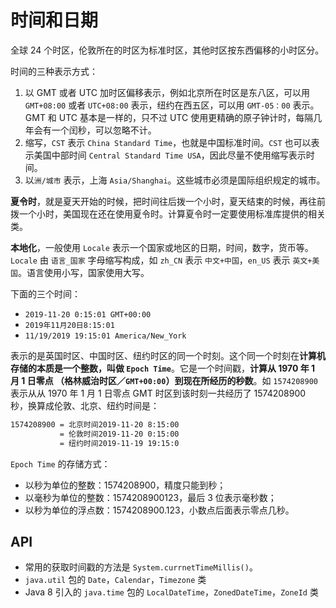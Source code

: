 # 时间和日期

全球 24 个时区，伦敦所在的时区为标准时区，其他时区按东西偏移的小时区分。

时间的三种表示方式：

1. 以 GMT 或者 UTC 加时区偏移表示，例如北京所在时区是东八区，可以用 `GMT+08:00` 或者 `UTC+08:00` 表示，纽约在西五区，可以用 `GMT-05：00` 表示。GMT 和 UTC 基本是一样的，只不过 UTC 使用更精确的原子钟计时，每隔几年会有一个闰秒，可以忽略不计。
2. 缩写，`CST` 表示 `China Standard Time`，也就是中国标准时间。`CST` 也可以表示美国中部时间 `Central Standard Time USA`，因此尽量不使用缩写表示时间。
3. 以`洲/城市` 表示，上海 `Asia/Shanghai`。这些城市必须是国际组织规定的城市。

**夏令时**，就是夏天开始的时候，把时间往后拨一个小时，夏天结束的时候，再往前拨一个小时，美国现在还在使用夏令时。计算夏令时一定要使用标准库提供的相关类。

**本地化**，一般使用 `Locale` 表示一个国家或地区的日期，时间，数字，货币等。`Locale` 由 `语言_国家` 字母缩写构成，如 `zh_CN` 表示 `中文+中国`，`en_US` 表示 `英文+美国`。语言使用小写，国家使用大写。

下面的三个时间：

- `2019-11-20 0:15:01 GMT+00:00`
- `2019年11月20日8:15:01`
- `11/19/2019 19:15:01 America/New_York`

表示的是英国时区、中国时区、纽约时区的同一个时刻。这个同一个时刻在**计算机存储的本质是一个整数，叫做 `Epoch Time`**。它是一个时间戳，**计算从 1970 年 1 月 1 日零点 （格林威治时区／`GMT+00:00`）到现在所经历的秒数**。如 `1574208900` 表示从从 1970 年 1 月 1 日零点 GMT 时区到该时刻一共经历了 1574208900 秒，换算成伦敦、北京、纽约时间是：

```bash
1574208900 = 北京时间2019-11-20 8:15:00
           = 伦敦时间2019-11-20 0:15:00
           = 纽约时间2019-11-19 19:15:0
```

`Epoch Time` 的存储方式：

- 以秒为单位的整数：1574208900，精度只能到秒；
- 以毫秒为单位的整数：1574208900123，最后 3 位表示毫秒数；
- 以秒为单位的浮点数：1574208900.123，小数点后面表示零点几秒。

## API

- 常用的获取时间戳的方法是 `System.currnetTimeMillis()`。
- `java.util` 包的 `Date`，`Calendar`，`Timezone` 类
- Java 8 引入的 `java.time` 包的 `LocalDateTime`，`ZonedDateTime`，`ZoneId` 类
